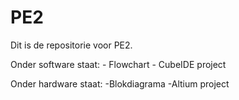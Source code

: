 # PE2

Dit is de repositorie voor PE2.

Onder software staat: 
                      - Flowchart
                      - CubeIDE project
       
Onder hardware staat:
                      -Blokdiagrama
                      -Altium project
